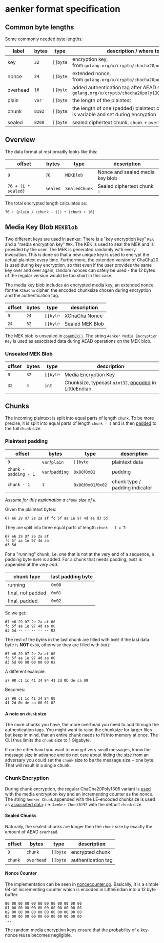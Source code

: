 # aenker format specification

## Common byte lengths

Some commonly needed byte lengths:

| label    | bytes  | type     | description / where to find                                                                                 |
| -------- | ------ | -------- | ----------------------------------------------------------------------------------------------------------- |
| key      | `32`   | `[]byte` | encryption key,<br> from `golang.org/x/crypto/chacha20poly1305.KeySize`                                     |
| nonce    | `24`   | `[]byte` | extended nonce,<br> from `golang.org/x/crypto/chacha20poly1305.NonceSizeX`                                  |
| overhead | `16`   | `[]byte` | added authentication tag after AEAD encryption, <br>`golang.org/x/crypto/chacha20poly1305.New().Overhead()` |
| plain    | `var`  | `[]byte` | the length of the plaintext                                                                                 |
| chunk    | `8192` | `[]byte` | the length of one (padded) plaintext chunk,<br>is variable and set during encryption                        |
| sealed   | `8208` | `[]byte` | sealed ciphertext chunk, `chunk` + `overhead`                                                               |

## Overview

The data format at rest broadly looks like this:

| offset              | bytes    | type          | description                     |
| ------------------- | -------- | ------------- | ------------------------------- |
| `0`                 | `76`     | `MEKBlob`     | Nonce and sealed media key blob |
| `76 + (i * sealed)` | `sealed` | `SealedChunk` | Sealed ciphertext chunk `i`     |

The total encrypted length calculates as:

    76 + (plain / (chunk - 1)) * (chunk + 16)

## Media Key Blob `MEKBlob`

Two different keys are used in aenker. There is a "key encryption key" `KEK` and a "media encryption
key" `MEK`. The KEK is used to seal the MEK and is provided by the user. The MEK is generated
randomly with every invocation. This is done so that a new unique key is used to encrypt the actual
plaintext every time. Furthermore, the extended version of ChaCha20 is used during key encryption,
so that even if the user provides the same key over and over again, random nonces can safely be
used - the 12 bytes of the regular version would be too short in this case.

The media key blob includes an encrypted media key, an extended nonce for the `XChaCha` cipher, the
encoded chunksize chosen during encryption and the authentication tag.

| offset | bytes | type     | description     |
| ------ | ----- | -------- | --------------- |
| `0`    | `24`  | `[]byte` | XChaCha Nonce   |
| `24`   | `52`  | `[]byte` | Sealed MEK Blob |

The MEK blob is unsealed in [`openMEK()`]. The string `Aenker Media Encryption Key` is used as
associated data during AEAD operations on the MEK blob.

[`openmek()`]: Aenker/mediakey.go#L62

### Unsealed MEK Blob

| offset | bytes | type     | description                                             |
| ------ | ----- | -------- | ------------------------------------------------------- |
| `0`    | `32`  | `[]byte` | Media Encryption Key                                    |
| `32`   | `4`   | `int`    | Chunksize, typecast `uint32`, [encoded] in LittleEndian |

[encoded]: Aenker/util.go#L52

## Chunks

The incoming plaintext is split into equal parts of length `chunk`. To be more precise, it is split
into equal parts of length `chunk - 1` and is then [padded] to the full `chunk` size.

[padded]: padding/padding.go#L34

### Plaintext padding

| offset                | bytes           | type                 | description                    |
| --------------------- | --------------- | -------------------- | ------------------------------ |
| `0`                   | `var`/`plain`   | `[]byte`             | plaintext data                 |
| `chunk - padding - 1` | `var`/`padding` | `0x00`/`0x01`        | padding                        |
| `chunk - 1`           | `1`             | `0x00`/`0x01`/`0x02` | chunk type / padding indicator |

_Assume for this explanation a `chunk` size of `8`._

Given the plaintext bytes:

    67 e6 29 07 2e 2a af fc 5f aa 1e 97 4d aa d3 5d

They are split into three equal parts of length `chunk - 1 = 7`:

    67 e6 29 07 2e 2a af
    fc 5f aa 1e 97 4d aa
    d3 5d

For a "running" chunk, i.e. one that is not at the very end of a sequence, a padding byte `0x00` is
added. For a chunk that needs padding, `0x02` is appended at the _very end_.

| chunk type        | last padding byte |
| ----------------- | ----------------- |
| running           | `0x00`            |
| final, not padded | `0x01`            |
| final, padded     | `0x02`            |

So we get:

    67 e6 29 07 2e 2a af 00
    fc 5f aa 1e 97 4d aa 00
    d3 5d ·· ·· ·· ·· ·· 02

The rest of the bytes in the last chunk are filled with `0x00` if the last data byte is **NOT**
`0x00`, otherwise they are filled with `0x01`:

    67 e6 29 07 2e 2a af 00
    fc 5f aa 1e 97 4d aa 00
    d3 5d 00 00 00 00 00 02

A different example:

    a7 90 c1 1c 41 34 84 41 2d 0b de ca 00

Becomes:

    a7 90 c1 1c 41 34 84 00
    41 2d 0b de ca 00 01 02

#### A note on `chunk` size

The more chunks you have, the more overhead you need to add through the authentication tags. You
might want to raise the chunksize for larger files but keep in mind, that an entire chunk needs to
fit into memory at once. The CLI thus limits the `chunk` size to 1 Gigabyte.

If on the other hand you want to encrypt very small messages, know the message size in advance and
do not care about hiding the size from an adversary you could set the `chunk` size to be the message
size + one byte. That will result in a single chunk.

### Chunk Encryption

During chunk encryption, the regular ChaCha20Poly1305 variant is [used] with the media encryption
key and an incrementing counter as the nonce. The string `Aenker Chunk` appended with the LE-encoded
chunksize is used as [associated data]: i.e. `Aenker Chunk8192` with the default `chunk` size.

[used]: Aenker/chunkstream.go#L44
[associated data]: Aenker/chunkstream.go#L42

#### Sealed Chunks

Naturally, the sealed chunks are longer then the `chunk` size by exactly the amount of AEAD
`overhead`.

| offset  | bytes      | type     | description        |
| ------- | ---------- | -------- | ------------------ |
| `0`     | `chunk`    | `[]byte` | encrypted chunk    |
| `chunk` | `overhead` | `[]byte` | authentication tag |

#### Nonce Counter

The implementation can be seen in [noncecounter.go](Aenker/noncecounter.go). Basically, it is a
simple 64-bit incrementing counter which is encoded in LittleEndian into a 12 byte buffer:

    00 00 00 00 00 00 00 00 00 00 00 00
    01 00 00 00 00 00 00 00 00 00 00 00
    02 00 00 00 00 00 00 00 00 00 00 00
    03 00 00 00 00 00 00 00 00 00 00 00
    ...

The random media encryption keys ensure that the probability of a key-nonce reuse becomes
negligible.
